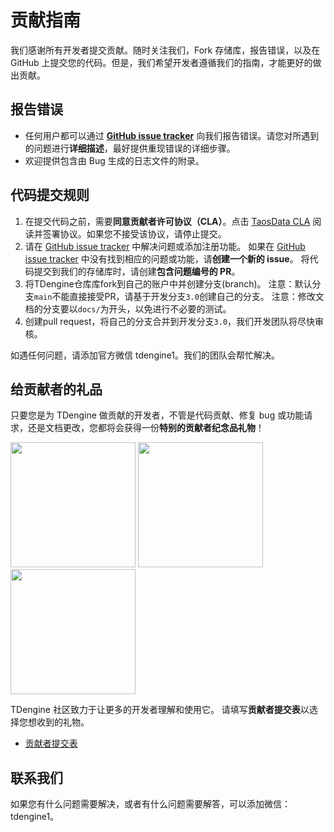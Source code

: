 # 贡献指南

我们感谢所有开发者提交贡献。随时关注我们，Fork 存储库，报告错误，以及在 GitHub 上提交您的代码。但是，我们希望开发者遵循我们的指南，才能更好的做出贡献。

## 报告错误

- 任何用户都可以通过 **[GitHub issue tracker](https://github.com/taosdata/TDengine/issues)** 向我们报告错误。请您对所遇到的问题进行**详细描述**，最好提供重现错误的详细步骤。
- 欢迎提供包含由 Bug 生成的日志文件的附录。

## 代码提交规则

1. 在提交代码之前，需要**同意贡献者许可协议（CLA）**。点击 [TaosData CLA](https://cla-assistant.io/taosdata/TDengine) 阅读并签署协议。如果您不接受该协议，请停止提交。
2. 请在 [GitHub issue tracker](https://github.com/taosdata/TDengine/issues) 中解决问题或添加注册功能。
   如果在 [GitHub issue tracker](https://github.com/taosdata/TDengine/issues) 中没有找到相应的问题或功能，请**创建一个新的 issue**。
   将代码提交到我们的存储库时，请创建**包含问题编号的 PR**。
3. 将TDengine仓库库fork到自己的账户中并创建分支(branch)。
   注意：默认分支`main`不能直接接受PR，请基于开发分支`3.0`创建自己的分支。
   注意：修改文档的分支要以`docs/`为开头，以免进行不必要的测试。
4. 创建pull request，将自己的分支合并到开发分支`3.0`，我们开发团队将尽快审核。

如遇任何问题，请添加官方微信 tdengine1。我们的团队会帮忙解决。

## 给贡献者的礼品

只要您是为 TDengine 做贡献的开发者，不管是代码贡献、修复 bug 或功能请求，还是文档更改，您都将会获得一份**特别的贡献者纪念品礼物**！

<p align="left">
  <img
    src="docs/assets/contributing-cup.jpg"
    alt=""
    width="200"
  />
  <img
    src="docs/assets/contributing-notebook.jpg"
    alt=""
    width="200"
  />
  <img
    src="docs/assets/contributing-shirt.jpg"
    alt=""
    width="200"
    />

TDengine 社区致力于让更多的开发者理解和使用它。
请填写**贡献者提交表**以选择您想收到的礼物。

- [贡献者提交表](https://page.ma.scrmtech.com/form/index?pf*uid=27715*2095&id=12100)

## 联系我们

如果您有什么问题需要解决，或者有什么问题需要解答，可以添加微信：tdengine1。
